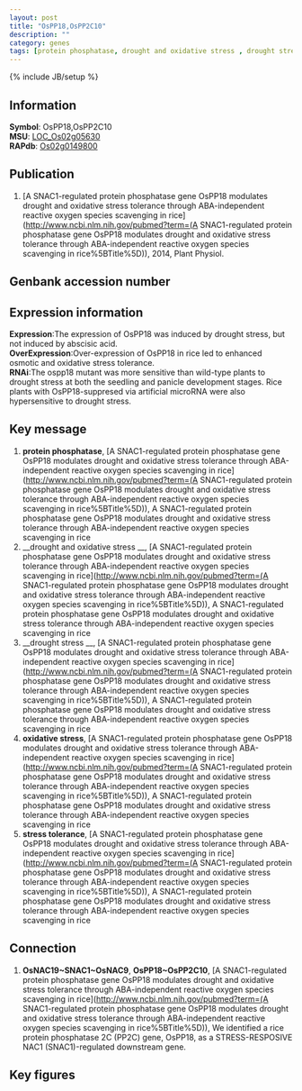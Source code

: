 ```yaml
---
layout: post
title: "OsPP18,OsPP2C10"
description: ""
category: genes
tags: [protein phosphatase, drought and oxidative stress , drought stress , oxidative stress, stress tolerance, Gene]
---
```

{% include JB/setup %}

## Information
__Symbol__: OsPP18,OsPP2C10  
__MSU__: [LOC_Os02g05630](http://rice.plantbiology.msu.edu/cgi-bin/ORF_infopage.cgi?orf=LOC_Os02g05630)  
__RAPdb__: [Os02g0149800](http://rapdb.dna.affrc.go.jp/viewer/gbrowse_details/irgsp1?name=Os02g0149800)  

## Publication
1. [A SNAC1-regulated protein phosphatase gene OsPP18 modulates drought and oxidative stress tolerance through ABA-independent reactive oxygen species scavenging in rice](http://www.ncbi.nlm.nih.gov/pubmed?term=(A SNAC1-regulated protein phosphatase gene OsPP18 modulates drought and oxidative stress tolerance through ABA-independent reactive oxygen species scavenging in rice%5BTitle%5D)), 2014, Plant Physiol.

## Genbank accession number

## Expression information
__Expression__:The expression of OsPP18 was induced by drought stress, but not induced by abscisic acid.  
__OverExpression__:Over-expression of OsPP18 in rice led to enhanced osmotic and oxidative stress tolerance.   
__RNAi__:The ospp18 mutant was more sensitive than wild-type plants to drought stress at both the seedling and panicle development stages. Rice plants with OsPP18-suppresed via artificial microRNA were also hypersensitive to drought stress.  

## Key message
1. __protein phosphatase__, [A SNAC1-regulated protein phosphatase gene OsPP18 modulates drought and oxidative stress tolerance through ABA-independent reactive oxygen species scavenging in rice](http://www.ncbi.nlm.nih.gov/pubmed?term=(A SNAC1-regulated protein phosphatase gene OsPP18 modulates drought and oxidative stress tolerance through ABA-independent reactive oxygen species scavenging in rice%5BTitle%5D)), A SNAC1-regulated protein phosphatase gene OsPP18 modulates drought and oxidative stress tolerance through ABA-independent reactive oxygen species scavenging in rice
2. __drought and oxidative stress __, [A SNAC1-regulated protein phosphatase gene OsPP18 modulates drought and oxidative stress tolerance through ABA-independent reactive oxygen species scavenging in rice](http://www.ncbi.nlm.nih.gov/pubmed?term=(A SNAC1-regulated protein phosphatase gene OsPP18 modulates drought and oxidative stress tolerance through ABA-independent reactive oxygen species scavenging in rice%5BTitle%5D)), A SNAC1-regulated protein phosphatase gene OsPP18 modulates drought and oxidative stress tolerance through ABA-independent reactive oxygen species scavenging in rice
3. __drought stress __, [A SNAC1-regulated protein phosphatase gene OsPP18 modulates drought and oxidative stress tolerance through ABA-independent reactive oxygen species scavenging in rice](http://www.ncbi.nlm.nih.gov/pubmed?term=(A SNAC1-regulated protein phosphatase gene OsPP18 modulates drought and oxidative stress tolerance through ABA-independent reactive oxygen species scavenging in rice%5BTitle%5D)), A SNAC1-regulated protein phosphatase gene OsPP18 modulates drought and oxidative stress tolerance through ABA-independent reactive oxygen species scavenging in rice
4. __oxidative stress__, [A SNAC1-regulated protein phosphatase gene OsPP18 modulates drought and oxidative stress tolerance through ABA-independent reactive oxygen species scavenging in rice](http://www.ncbi.nlm.nih.gov/pubmed?term=(A SNAC1-regulated protein phosphatase gene OsPP18 modulates drought and oxidative stress tolerance through ABA-independent reactive oxygen species scavenging in rice%5BTitle%5D)), A SNAC1-regulated protein phosphatase gene OsPP18 modulates drought and oxidative stress tolerance through ABA-independent reactive oxygen species scavenging in rice
5. __stress tolerance__, [A SNAC1-regulated protein phosphatase gene OsPP18 modulates drought and oxidative stress tolerance through ABA-independent reactive oxygen species scavenging in rice](http://www.ncbi.nlm.nih.gov/pubmed?term=(A SNAC1-regulated protein phosphatase gene OsPP18 modulates drought and oxidative stress tolerance through ABA-independent reactive oxygen species scavenging in rice%5BTitle%5D)), A SNAC1-regulated protein phosphatase gene OsPP18 modulates drought and oxidative stress tolerance through ABA-independent reactive oxygen species scavenging in rice

## Connection
1. __OsNAC19~SNAC1~OsNAC9__, __OsPP18~OsPP2C10__, [A SNAC1-regulated protein phosphatase gene OsPP18 modulates drought and oxidative stress tolerance through ABA-independent reactive oxygen species scavenging in rice](http://www.ncbi.nlm.nih.gov/pubmed?term=(A SNAC1-regulated protein phosphatase gene OsPP18 modulates drought and oxidative stress tolerance through ABA-independent reactive oxygen species scavenging in rice%5BTitle%5D)), We identified a rice protein phosphatase 2C (PP2C) gene, OsPP18, as a STRESS-RESPOSIVE NAC1 (SNAC1)-regulated downstream gene.

## Key figures



